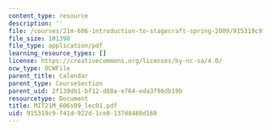 ```yaml
---
content_type: resource
description: ''
file: /courses/21m-606-introduction-to-stagecraft-spring-2009/915319c9f41d922d1ce0137d8488d160_MIT21M_606s09_lec01.pdf
file_size: 101398
file_type: application/pdf
learning_resource_types: []
license: https://creativecommons.org/licenses/by-nc-sa/4.0/
ocw_type: OCWFile
parent_title: Calendar
parent_type: CourseSection
parent_uid: 2f139db1-bf12-d88a-e764-eda3f96db19b
resourcetype: Document
title: MIT21M_606s09_lec01.pdf
uid: 915319c9-f41d-922d-1ce0-137d8488d160
---
```

